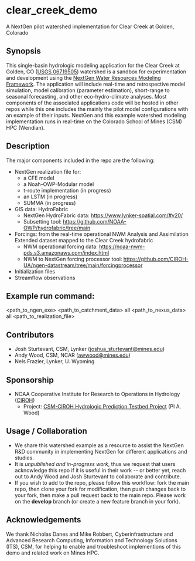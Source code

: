# clear_creek_demo
A NextGen pilot watershed implementation for Clear Creek at Golden, Colorado

## Synopsis
This single-basin hydrologic modeling application for the Clear Creek at Golden, CO ([USGS 06719505](https://waterdata.usgs.gov/monitoring-location/06719505/#parameterCode=00060&period=P365D&showMedian=false)) watershed is a sandbox for experimentation and development using the [NextGen Water Resources Modeling Framework](https://github.com/NOAA-OWP/ngen). The application will include real-time and retrospective model simulation, model calibration (parameter estimation), short-range to seasonal forecasting, and other eco-hydro-climate analyses.  Most components of the associated applications code will be hosted in other repos while this one includes the mainly the pilot model configurations with an example of their inputs. NextGen and this example watershed modeling implementation runs in real-time on the Colorado School of Mines (CSM) HPC (Wendian).  

## Description
The major components included in the repo are the following:
 * NextGen realization file for:
   * a CFE model
   * a Noah-OWP-Modular model
   * t-route implementation (in progress)
   * an LSTM (in progress)
   * SUMMA (in progress)
 * GIS data: HydroFabric
   * NextGen HydroFabric data: https://www.lynker-spatial.com/#v20/
   * Subsetting tool: https://github.com/NOAA-OWP/hydrofabric/tree/main
 * Forcings: from the real-time operational NWM Analysis and Assimilation Extended dataset mapped to the Clear Creek hydrofabric
   * NWM operational forcing data: https://noaa-nwm-pds.s3.amazonaws.com/index.html
   * NWM to NextGen forcing processor tool: https://github.com/CIROH-UA/ngen-datastream/tree/main/forcingprocessor
 * Initialization files
 * Streamflow observations

## Example run command:
<path_to_ngen_exe> <path_to_catchment_data> all <path_to_nexus_data> all <path_to_realization_file>

## Contributors
 * Josh Sturtevant, CSM, Lynker (joshua_sturtevant@mines.edu)
 * Andy Wood, CSM, NCAR (awwood@mines.edu)
 * Nels Frazier, Lynker, U. Wyoming

## Sponsorship
 * NOAA Cooperative Institute for Research to Operations in Hydrology ([CIROH](https://ciroh.ua.edu/))
   * Project: [CSM-CIROH Hydrologic Prediction Testbed Project](https://ciroh.mines.edu/research/) (PI A. Wood)

## Usage / Collaboration
 * We share this watershed example as a resource to assist the NextGen R&D community in implementing NextGen for different applications and studies.
 * It is _unpublished and in-progress work_, thus we request that users acknowledge this repo if it is useful in their work -- or better yet, reach out to Andy Wood and Josh Sturtevant to collaborate and contribute.
 * If you wish to add to the repo, please follow this workflow: fork the main repo, then clone your fork for modification, then push changes back to your fork, then make a pull request back to the main repo. Please work on the **develop** branch (or create a new feature branch in your fork).

## Acknowledgements
We thank Nicholas Danes and Mike Robbert, Cyberinfrastructure and Advanced Research Computing, Information and Technology Solutions (ITS), CSM, for helping to enable and troubleshoot implementions of this demo and related work on Mines HPC. 
